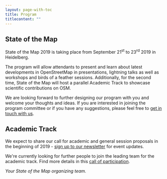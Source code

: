 ```yaml
---
layout: page-with-toc
title: Program
titlecontent: ""
---
```


<h2 id="sotm">State of the Map</h2>

State of the Map <span class="numeral">2019</span> is taking place from September <span class="numeral">21</span><sup>st</sup> to <span class="numeral">23</span><sup>rd</sup> <span class="numeral">2019</span> in Heidelberg.

<!--
We are looking forward to designing a program with you - the OpenStreetMap community. Expect a call for session proposals to go out soon - <a href="{{site.baseurl}}/#newsletter">sign up for event updates</a> to get a notification.

For the second time, State of the Map will have a parallel Academic Track to showcase scientific contributions on OSM.
-->

The program will allow attendants to present and learn about latest developments in OpenStreetMap in presentations, lightning talks as well as workshops and birds of a feather sessions. Additionally, for the second time, State of the Map will host a parallel Academic Track to showcase scientific contributions on OSM.

We are looking forward to further designing our program with you and welcome your thoughts and ideas. If you are interested in joining the program committee or if you have any suggestions, please feel free to <a href="sotm@openstreetmap.org">get in touch with us</a>.

## Academic Track

We expect to share our call for academic and general session proposals in the beginning of <span class="numeral">2019</span> - <a href="{{site.baseurl}}/#newsletter">sign up to our newsletter</a> for event updates.

We're currently looking for further people to join the leading team for the academic track. Find more details in this [call of participation](https://blog.openstreetmap.org/2018/12/16/academic-track-sotm-2019/).


*Your State of the Map organizing team.*

